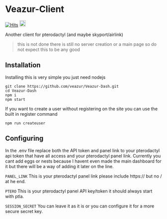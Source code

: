 # Veazur-Client
[![Hits](https://hits.seeyoufarm.com/api/count/incr/badge.svg?url=https%3A%2F%2Fgithub.com%2Fveazur%2FVeazur-Dash&count_bg=%2379C83D&title_bg=%23555555&icon=&icon_color=%23E7E7E7&title=veiws&edge_flat=false)](https://hits.seeyoufarm.com)
<a  href="https://github.com/veazur/Veazur-Dash/stargazers"><img src="https://img.shields.io/github/stars/veazur/Veazur-Dash?label=%E2%AD%90" height="20"/></a>


Another client for pterodactyl (and maybe skyport/airlink)

> this is not done there is still no server creation or a main page so do not expect this to be any good

## Installation
Installing this is very simple you just need nodejs

```
git clone https://github.com/veazur/Veazur-Dash.git
cd Veazur-Dash
npm i
npm start
```

If you want to create a user without registering on the site you can use the built in register command

```
npm run createuser
```

## Configuring

In the .env file replace both the API token and panel link to your pterodactyl api token that have all access and your pterodactyl panel link. Currently you cant add eggs or nests because I havent even made the main dashboard for it but there will be a way of adding it later on the line.

`PANEL_LINK` This is your pterodactyl panel link please include https:// but no / at he end.

`PTERO` This is your pterodactyl panel API key/token it should always start with ptla.

`SESSION_SECRET` You can leave it as it is or you can configure it for a more secure secret key.
